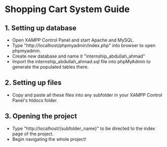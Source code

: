 # Shopping Cart System Guide

## 1. Setting up database
- Open XAMPP Control Panel and start Apache and MySQL.
- Type "http://localhost/phpmyadmin/index.php" into browser to open phpmyadmin.
- Create new database and name it "internship_abdullah_ahmad"
- Import the internship_abdullah_ahmad.sql file into phpMyAdmin to generate the populated tables there.

## 2. Setting up files
- Copy and paste all these files into any subfolder in your XAMPP Control Panel's htdocs folder.

## 3. Opening the project
- Type "http://localhost/{subfolder_name}" to be directed to the index page of the project.
- Begin navigating the whole project!


